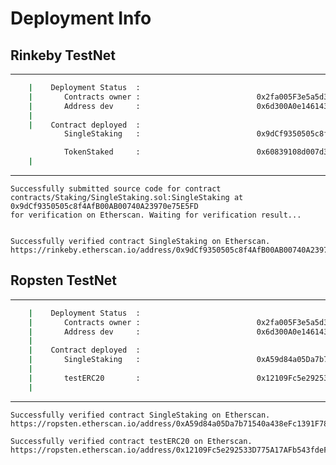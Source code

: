 # Deployment Info 

## Rinkeby TestNet

----------------------------------------------------------------------------------

```bash
    |    Deployment Status  :
    |       Contracts owner :                          0x2fa005F3e5a5d35D431b7B8A1655d2CAc77f22AB,
    |       Address dev     :                          0x6d300A0e146143f68F318ED045B80b06B0001639
    |
    |    Contract deployed  :
            SingleStaking   :                          0x9dCf9350505c8f4AfB00AB00740A23970e75E5FD

            TokenStaked     :                          0x60839108d007d36fb175d19b5d1a1d153fcac62e
    |
```

----------------------------------------------------------------------------------

```text
Successfully submitted source code for contract
contracts/Staking/SingleStaking.sol:SingleStaking at 0x9dCf9350505c8f4AfB00AB00740A23970e75E5FD
for verification on Etherscan. Waiting for verification result...


Successfully verified contract SingleStaking on Etherscan.
https://rinkeby.etherscan.io/address/0x9dCf9350505c8f4AfB00AB00740A23970e75E5FD#code
```

## Ropsten TestNet

----------------------------------------------------------------------------------

```bash
    |    Deployment Status  :
    |       Contracts owner :                          0x2fa005F3e5a5d35D431b7B8A1655d2CAc77f22AB,
    |       Address dev     :                          0x6d300A0e146143f68F318ED045B80b06B0001639
    |
    |    Contract deployed  :
    |       SingleStaking   :                          0xA59d84a05Da7b71540a438eFc1391F785b4cC80b
    |
    |       testERC20       :                          0x12109Fc5e292533D775A17AFb543fdeF15c86f30
    |
```

----------------------------------------------------------------------------------

```text
Successfully verified contract SingleStaking on Etherscan.
https://ropsten.etherscan.io/address/0xA59d84a05Da7b71540a438eFc1391F785b4cC80b#code

Successfully verified contract testERC20 on Etherscan.
https://ropsten.etherscan.io/address/0x12109Fc5e292533D775A17AFb543fdeF15c86f30#code
```
